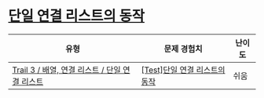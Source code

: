 # [단일 연결 리스트의 동작](https://en.codetree.ai/trails/complete/curated-cards/test-singly-linked-list-work)

|유형|문제 경험치|난이도|
|---|---|---|
|[Trail 3 / 배열, 연결 리스트 / 단일 연결 리스트](https://www.codetree.ai/trail-info/novice-high/)|[[Test]단일 연결 리스트의 동작](https://www.codetree.ai/trails/complete/curated-cards/test-singly-linked-list-work/)|쉬움|

